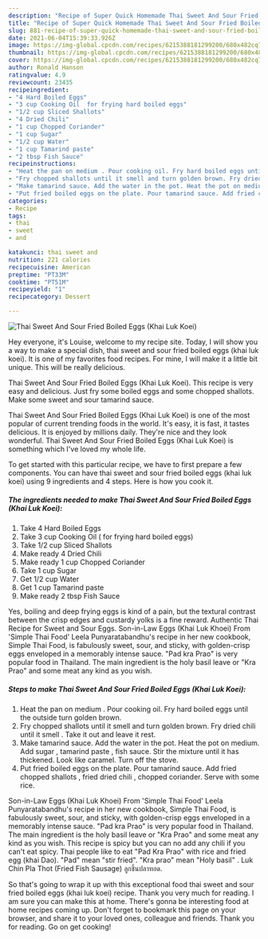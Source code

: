 ```yaml
---
description: "Recipe of Super Quick Homemade Thai Sweet And Sour Fried Boiled Eggs (Khai Luk Koei)"
title: "Recipe of Super Quick Homemade Thai Sweet And Sour Fried Boiled Eggs (Khai Luk Koei)"
slug: 881-recipe-of-super-quick-homemade-thai-sweet-and-sour-fried-boiled-eggs-khai-luk-koei
date: 2021-06-04T15:39:33.926Z
image: https://img-global.cpcdn.com/recipes/6215388181299200/680x482cq70/thai-sweet-and-sour-fried-boiled-eggs-khai-luk-koei-recipe-main-photo.jpg
thumbnail: https://img-global.cpcdn.com/recipes/6215388181299200/680x482cq70/thai-sweet-and-sour-fried-boiled-eggs-khai-luk-koei-recipe-main-photo.jpg
cover: https://img-global.cpcdn.com/recipes/6215388181299200/680x482cq70/thai-sweet-and-sour-fried-boiled-eggs-khai-luk-koei-recipe-main-photo.jpg
author: Ronald Hanson
ratingvalue: 4.9
reviewcount: 23435
recipeingredient:
- "4 Hard Boiled Eggs"
- "3 cup Cooking Oil  for frying hard boiled eggs"
- "1/2 cup Sliced Shallots"
- "4 Dried Chili"
- "1 cup Chopped Coriander"
- "1 cup Sugar"
- "1/2 cup Water"
- "1 cup Tamarind paste"
- "2 tbsp Fish Sauce"
recipeinstructions:
- "Heat the pan on medium . Pour cooking oil. Fry hard boiled eggs until the outside turn golden brown."
- "Fry chopped shallots until it smell and turn golden brown. Fry dried chili until it smell . Take it out and leave it rest."
- "Make tamarind sauce. Add the water in the pot. Heat the pot on medium. Add sugar , tamarind paste , fish sauce. Stir the mixture until it has thickened. Look like caramel. Turn off the stove."
- "Put fried boiled eggs on the plate. Pour tamarind sauce. Add fried chopped shallots , fried dried chili , chopped coriander. Serve with some rice."
categories:
- Recipe
tags:
- thai
- sweet
- and

katakunci: thai sweet and 
nutrition: 221 calories
recipecuisine: American
preptime: "PT33M"
cooktime: "PT51M"
recipeyield: "1"
recipecategory: Dessert

---
```



![Thai Sweet And Sour Fried Boiled Eggs (Khai Luk Koei)](https://img-global.cpcdn.com/recipes/6215388181299200/680x482cq70/thai-sweet-and-sour-fried-boiled-eggs-khai-luk-koei-recipe-main-photo.jpg)

Hey everyone, it's Louise, welcome to my recipe site. Today, I will show you a way to make a special dish, thai sweet and sour fried boiled eggs (khai luk koei). It is one of my favorites food recipes. For mine, I will make it a little bit unique. This will be really delicious.

Thai Sweet And Sour Fried Boiled Eggs (Khai Luk Koei). This recipe is very easy and delicious. Just fry some boiled eggs and some chopped shallots. Make some sweet and sour tamarind sauce.

Thai Sweet And Sour Fried Boiled Eggs (Khai Luk Koei) is one of the most popular of current trending foods in the world. It's easy, it is fast, it tastes delicious. It is enjoyed by millions daily. They're nice and they look wonderful. Thai Sweet And Sour Fried Boiled Eggs (Khai Luk Koei) is something which I've loved my whole life.


To get started with this particular recipe, we have to first prepare a few components. You can have thai sweet and sour fried boiled eggs (khai luk koei) using 9 ingredients and 4 steps. Here is how you cook it.

<!--inarticleads1-->

##### The ingredients needed to make Thai Sweet And Sour Fried Boiled Eggs (Khai Luk Koei):

1. Take 4 Hard Boiled Eggs
1. Take 3 cup Cooking Oil ( for frying hard boiled eggs)
1. Take 1/2 cup Sliced Shallots
1. Make ready 4 Dried Chili
1. Make ready 1 cup Chopped Coriander
1. Take 1 cup Sugar
1. Get 1/2 cup Water
1. Get 1 cup Tamarind paste
1. Make ready 2 tbsp Fish Sauce


Yes, boiling and deep frying eggs is kind of a pain, but the textural contrast between the crisp edges and custardy yolks is a fine reward. Authentic Thai Recipe for Sweet and Sour Eggs. Son-in-Law Eggs (Khai Luk Khoei) From &#39;Simple Thai Food&#39; Leela Punyaratabandhu&#39;s recipe in her new cookbook, Simple Thai Food, is fabulously sweet, sour, and sticky, with golden-crisp eggs enveloped in a memorably intense sauce. &#34;Pad kra Prao&#34; is very popular food in Thailand. The main ingredient is the holy basil leave or &#34;Kra Prao&#34; and some meat any kind as you wish. 

<!--inarticleads2-->

##### Steps to make Thai Sweet And Sour Fried Boiled Eggs (Khai Luk Koei):

1. Heat the pan on medium . Pour cooking oil. Fry hard boiled eggs until the outside turn golden brown.
1. Fry chopped shallots until it smell and turn golden brown. Fry dried chili until it smell . Take it out and leave it rest.
1. Make tamarind sauce. Add the water in the pot. Heat the pot on medium. Add sugar , tamarind paste , fish sauce. Stir the mixture until it has thickened. Look like caramel. Turn off the stove.
1. Put fried boiled eggs on the plate. Pour tamarind sauce. Add fried chopped shallots , fried dried chili , chopped coriander. Serve with some rice.


Son-in-Law Eggs (Khai Luk Khoei) From &#39;Simple Thai Food&#39; Leela Punyaratabandhu&#39;s recipe in her new cookbook, Simple Thai Food, is fabulously sweet, sour, and sticky, with golden-crisp eggs enveloped in a memorably intense sauce. &#34;Pad kra Prao&#34; is very popular food in Thailand. The main ingredient is the holy basil leave or &#34;Kra Prao&#34; and some meat any kind as you wish. This recipe is spicy but you can no add any chili if you can&#39;t eat spicy. Thai people like to eat &#34;Pad Kra Prao&#34; with rice and fried egg (khai Dao). &#34;Pad&#34; mean &#34;stir fried&#34;. &#34;Kra prao&#34; mean &#34;Holy basil&#34; . Luk Chin Pla Thot (Fried Fish Sausage) ลูกชิ้นปลาทอด. 

So that's going to wrap it up with this exceptional food thai sweet and sour fried boiled eggs (khai luk koei) recipe. Thank you very much for reading. I am sure you can make this at home. There's gonna be interesting food at home recipes coming up. Don't forget to bookmark this page on your browser, and share it to your loved ones, colleague and friends. Thank you for reading. Go on get cooking!
